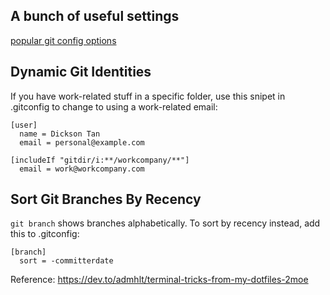 
## A bunch of useful settings

[popular git config options](https://jvns.ca/blog/2024/02/16/popular-git-config-options/)

## Dynamic Git Identities

If you have work-related stuff in a specific folder, use this snipet in .gitconfig to change to using a work-related email:

```
[user]
  name = Dickson Tan
  email = personal@example.com

[includeIf "gitdir/i:**/workcompany/**"]
  email = work@workcompany.com
```

## Sort Git Branches By Recency

`git branch` shows branches alphabetically. To sort by recency instead, add this to .gitconfig:

```
[branch]
  sort = -committerdate
```

Reference: https://dev.to/admhlt/terminal-tricks-from-my-dotfiles-2moe

